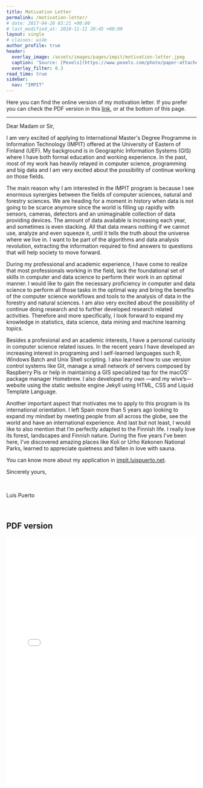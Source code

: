 ```yaml
---
title: Motivation Letter
permalink: /motivation-letter/
# date: 2017-04-20 03:21 +00:00
# last_modified_at: 2018-11-11 20:45 +00:00
layout: single
# classes: wide
author_profile: true
header:
  overlay_image: /assets/images/pages/impit/motivation-letter.jpeg
  caption: 'Source: [Pexels](https://www.pexels.com/photo/paper-attached-to-typewriter-921780/)'
  overlay_filter: 0.3
read_time: true
sidebar: 
  nav: "IMPIT"
---
```


Here you can find the online version of my motivation letter. If you prefer you can check the PDF version in this [link](/assets/docs/Motivation-letter.pdf), or at the bottom of this page. 

---

Dear Madam or Sir, 

I am very excited of applying to International Master's Degree Programme in Information Technology (IMPIT) offered at the University of Eastern of Finland (UEF). My background is in Geographic Information Systems (GIS) where I have both formal education and working experience. In the past, most of my work has heavily relayed in computer science, programming and big data and I am very excited about the possibility of continue working on those fields.

The main reason why I am interested in the IMPIT program is because I see enormous synergies between the fields of computer sciences, natural and forestry sciences. We are heading for a moment in history when data is not going to be scarce anymore since the world is filling up rapidly with sensors, cameras, detectors and an unimaginable collection of data providing devices. The amount of data available is increasing each year, and sometimes is even stacking. All that data means nothing if we cannot use, analyze and even squeeze it, until it tells the truth about the universe where we live in. I want to be part of the algorithms and data analysis revolution, extracting the information required to find answers to questions that will help society to move forward. 

During my professional and academic experience, I have come to realize that most professionals working in the field, lack the foundational set of skills in computer and data science to perform their work in an optimal manner. I would like to gain the necessary proficiency in computer and data science to perform all those tasks in the optimal way and bring the benefits of the computer science workflows and tools to the analysis of data in the forestry and natural sciences. I am also very excited about the possibility of continue doing research and to further developed research related activities. Therefore and more specifically, I look forward to expand my knowledge in statistics, data science, data mining and machine learning topics. 

Besides a profesional and an academic interests, I have a personal curiosity in computer science related issues. In the recent years I have developed an increasing interest in programing and I self-learned languages such R, Windows Batch and Unix Shell scripting. I also learned how to use version control systems like Git, manage a small network of servers composed by Raspberry Pis or help in maintaining a GIS specialized tap for the macOS’ package manager Homebrew. I also developed my own —and my wive’s— website using the static website engine Jekyll using HTML, CSS and Liquid Template Language. 

Another important aspect that motivates me to apply to this program is its international orientation. I left Spain more than 5 years ago looking to expand my mindset by meeting people from all across the globe, see the world and have an international experience. And last but not least, I would like to also mention that I’m perfectly adapted to the Finnish life. I really love its forest, landscapes and Finnish nature. During the five years I’ve been here, I’ve discovered amazing places like Koli or Urho Kekonen National Parks, learned to appreciate quietness and fallen in love with sauna.  

You can know more about my application in [impit.luispuerto.net](http://impit.luispuerto.net). 

Sincerely yours,

&nbsp;

Luis Puerto

&nbsp;

## PDF version

<iframe width="100%" height="650em" 
src="/assets/docs/Motivation-letter.pdf" frameborder="0" allowfullscreen></iframe>

